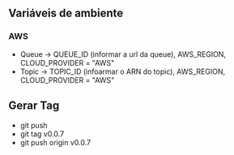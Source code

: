 ## Variáveis de ambiente 
### AWS
* Queue -> QUEUE_ID (informar a url da queue), AWS_REGION, CLOUD_PROVIDER = "AWS"
* Topic -> TOPIC_ID (infoarmar o ARN do topic), AWS_REGION, CLOUD_PROVIDER = "AWS"

## Gerar Tag
* git push
* git tag v0.0.7
* git push origin v0.0.7